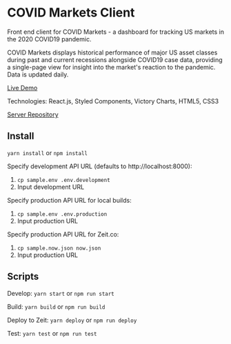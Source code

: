 # COVID Markets Client

Front end client for COVID Markets - a dashboard for tracking US markets in the 2020 COVID19 pandemic.

COVID Markets displays historical performance of major US asset classes during past and current recessions alongside COVID19 case data, providing a single-page view for insight into the market's reaction to the pandemic. Data is updated daily.

[Live Demo](https://covidmarkets.now.sh)

Technologies: React.js, Styled Components, Victory Charts, HTML5, CSS3

[Server Repository](https://github.com/jgrizzled/covidmarkets-server)

## Install

`yarn install` or `npm install`

Specify development API URL (defaults to http://localhost:8000):

1. `cp sample.env .env.development`
2. Input development URL

Specify production API URL for local builds:

1. `cp sample.env .env.production`
2. Input production URL

Specify production API URL for Zeit.co:

1. `cp sample.now.json now.json`
2. Input production URL

## Scripts

Develop: `yarn start` or `npm run start`

Build: `yarn build` or `npm run build`

Deploy to Zeit: `yarn deploy` or `npm run deploy`

Test: `yarn test` or `npm run test`
